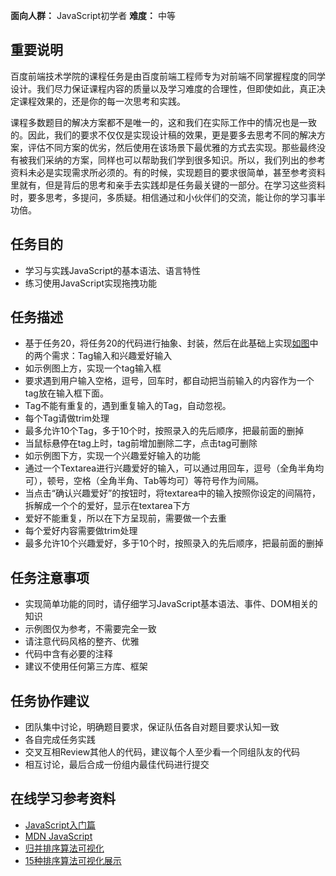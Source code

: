 **面向人群：**
JavaScript初学者
**难度：**
中等

## 重要说明

百度前端技术学院的课程任务是由百度前端工程师专为对前端不同掌握程度的同学设计。我们尽力保证课程内容的质量以及学习难度的合理性，但即使如此，真正决定课程效果的，还是你的每一次思考和实践。

课程多数题目的解决方案都不是唯一的，这和我们在实际工作中的情况也是一致的。因此，我们的要求不仅仅是实现设计稿的效果，更是要多去思考不同的解决方案，评估不同方案的优劣，然后使用在该场景下最优雅的方式去实现。那些最终没有被我们采纳的方案，同样也可以帮助我们学到很多知识。所以，我们列出的参考资料未必是实现需求所必须的。有的时候，实现题目的要求很简单，甚至参考资料里就有，但是背后的思考和亲手去实践却是任务最关键的一部分。在学习这些资料时，要多思考，多提问，多质疑。相信通过和小伙伴们的交流，能让你的学习事半功倍。

## 任务目的

+ 学习与实践JavaScript的基本语法、语言特性
+ 练习使用JavaScript实现拖拽功能

## 任务描述

+ 基于任务20，将任务20的代码进行抽象、封装，然后在此基础上实现[如图](task_2_21_1.jpg)中的两个需求：Tag输入和兴趣爱好输入
+ 如示例图上方，实现一个tag输入框
+ 要求遇到用户输入空格，逗号，回车时，都自动把当前输入的内容作为一个tag放在输入框下面。
+ Tag不能有重复的，遇到重复输入的Tag，自动忽视。
+ 每个Tag请做trim处理
+ 最多允许10个Tag，多于10个时，按照录入的先后顺序，把最前面的删掉
+ 当鼠标悬停在tag上时，tag前增加删除二字，点击tag可删除
+ 如示例图下方，实现一个兴趣爱好输入的功能
+ 通过一个Textarea进行兴趣爱好的输入，可以通过用回车，逗号（全角半角均可），顿号，空格（全角半角、Tab等均可）等符号作为间隔。
+ 当点击“确认兴趣爱好”的按钮时，将textarea中的输入按照你设定的间隔符，拆解成一个个的爱好，显示在textarea下方
+ 爱好不能重复，所以在下方呈现前，需要做一个去重
+ 每个爱好内容需要做trim处理
+ 最多允许10个兴趣爱好，多于10个时，按照录入的先后顺序，把最前面的删掉

## 任务注意事项

+ 实现简单功能的同时，请仔细学习JavaScript基本语法、事件、DOM相关的知识
+ 示例图仅为参考，不需要完全一致
+ 请注意代码风格的整齐、优雅
+ 代码中含有必要的注释
+ 建议不使用任何第三方库、框架

## 任务协作建议

+ 团队集中讨论，明确题目要求，保证队伍各自对题目要求认知一致
+ 各自完成任务实践
+ 交叉互相Review其他人的代码，建议每个人至少看一个同组队友的代码
+ 相互讨论，最后合成一份组内最佳代码进行提交

## 在线学习参考资料

+ [JavaScript入门篇](http://www.imooc.com/view/36)
+ [MDN JavaScript](https://developer.mozilla.org/zh-CN/docs/Web/JavaScript)
+ [归并排序算法可视化](http://v.youku.com/v_show/id_XNTM1NTQxMDMy.html)
+ [15种排序算法可视化展示](http://v.youku.com/v_show/id_XNjIwNTEzMTA0.html?from=y1.2-1-176.3.3-2.1-1-1-2-0)
